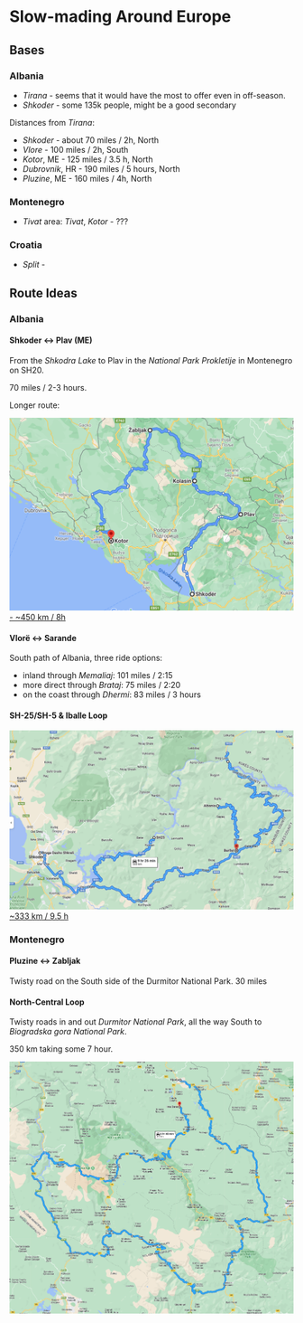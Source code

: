 # Slow-mading Around Europe

## Bases

### Albania

- _Tirana_ - seems that it would have the most to offer even in off-season.
- _Shkoder_ - some 135k people, might be a good secondary

Distances from _Tirana_:

- _Shkoder_ - about 70 miles / 2h, North
- _Vlore_ - 100 miles / 2h, South
- _Kotor_, ME - 125 miles / 3.5 h, North
- _Dubrovnik_, HR - 190 miles / 5 hours, North
- _Pluzine_, ME - 160 miles / 4h, North

### Montenegro

- _Tivat_ area: _Tivat_, _Kotor_ - ???

### Croatia

- _Split_ - 
## Route Ideas

### Albania

#### Shkoder ↔️ Plav (ME)

From the _Shkodra Lake_ to Plav in the _National Park Prokletije_ in Montenegro on SH20.

70 miles / 2-3 hours.

Longer route:

[![Shkoder - Plav - Zabljak - Kotor](../artifacts/2024-Europe/Map%20-%20Shkoder-Plav-Zabljak-Kotor.png) - ~450 km / 8h](https://goo.gl/maps/2RzzWmsw8DnwUz49A)

#### Vlorë ↔️ Sarande

South path of Albania, three ride options:

- inland through _Memaliaj_: 101 miles / 2:15 
- more direct through _Brataj_: 75 miles / 2:20 
- on the coast through _Dhermi_: 83 miles / 3 hours

#### SH-25/SH-5 & Iballe Loop

[![SH-25 + SH-5 + Iballe Loop](../artifacts/2024-Europe/Map%20-%20Albania%20SH25%2C%20SH5%2C%20Iballe%20Loop.png) ~333 km / 9.5 h](
https://goo.gl/maps/QMHahZHY8Aeta4Kj7)

### Montenegro

#### Pluzine ↔️ Zabljak

Twisty road on the South side of the Durmitor National Park.
30 miles

#### North-Central Loop

Twisty roads in and out _Durmitor National Park_, all the way South to
_Biogradska gora National Park_.

350 km taking some 7 hour.

![Montenegro - N Central Loop](../artifacts/2024-Europe/Map%20-%20ME%20N-Central%20loop.png)

